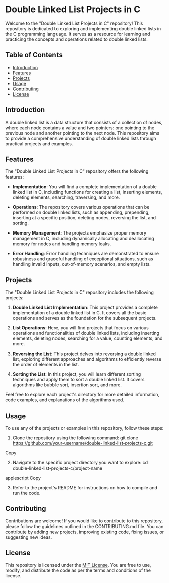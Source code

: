 # Double Linked List Projects in C

Welcome to the "Double Linked List Projects in C" repository! This repository is dedicated to exploring and implementing double linked lists in the C programming language. It serves as a resource for learning and practicing the concepts and operations related to double linked lists.

## Table of Contents
- [Introduction](#introduction)
- [Features](#features)
- [Projects](#projects)
- [Usage](#usage)
- [Contributing](#contributing)
- [License](#license)

## Introduction
A double linked list is a data structure that consists of a collection of nodes, where each node contains a value and two pointers: one pointing to the previous node and another pointing to the next node. This repository aims to provide a comprehensive understanding of double linked lists through practical projects and examples.

## Features
The "Double Linked List Projects in C" repository offers the following features:

- **Implementation**: You will find a complete implementation of a double linked list in C, including functions for creating a list, inserting elements, deleting elements, searching, traversing, and more.

- **Operations**: The repository covers various operations that can be performed on double linked lists, such as appending, prepending, inserting at a specific position, deleting nodes, reversing the list, and sorting.

- **Memory Management**: The projects emphasize proper memory management in C, including dynamically allocating and deallocating memory for nodes and handling memory leaks.

- **Error Handling**: Error handling techniques are demonstrated to ensure robustness and graceful handling of exceptional situations, such as handling invalid inputs, out-of-memory scenarios, and empty lists.

## Projects
The "Double Linked List Projects in C" repository includes the following projects:

1. **Double Linked List Implementation**: This project provides a complete implementation of a double linked list in C. It covers all the basic operations and serves as the foundation for the subsequent projects.

2. **List Operations**: Here, you will find projects that focus on various operations and functionalities of double linked lists, including inserting elements, deleting nodes, searching for a value, counting elements, and more.

3. **Reversing the List**: This project delves into reversing a double linked list, exploring different approaches and algorithms to efficiently reverse the order of elements in the list.

4. **Sorting the List**: In this project, you will learn different sorting techniques and apply them to sort a double linked list. It covers algorithms like bubble sort, insertion sort, and more.

Feel free to explore each project's directory for more detailed information, code examples, and explanations of the algorithms used.

## Usage
To use any of the projects or examples in this repository, follow these steps:

1. Clone the repository using the following command:
git clone https://github.com/your-username/double-linked-list-projects-c.git

Copy

2. Navigate to the specific project directory you want to explore:
cd double-linked-list-projects-c/project-name

applescript
Copy

3. Refer to the project's README for instructions on how to compile and run the code.

## Contributing
Contributions are welcome! If you would like to contribute to this repository, please follow the guidelines outlined in the CONTRIBUTING.md file. You can contribute by adding new projects, improving existing code, fixing issues, or suggesting new ideas.

## License
This repository is licensed under the [MIT License](LICENSE). You are free to use, modify, and distribute the code as per the terms and conditions of the license.
